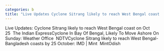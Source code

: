 ```yaml
---
categories: b
title: "Live Updates Cyclone Sitrang likely to reach West Bengal coast on Oct 25  The Indian Express"
---
```

Live Updates: Cyclone Sitrang likely to reach West Bengal coast on Oct 25&nbsp;&nbsp;The Indian ExpressCyclone In Bay Of Bengal, Likely To Move Ashore On Sunday: Weather Office&nbsp;&nbsp;NDTVCyclone Sitrang likely to reach West Bengal-Bangladesh coasts by 25 October: IMD | Mint&nbsp;&nbsp;MintOdish